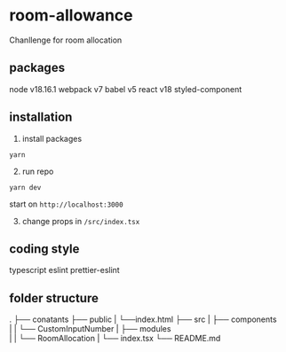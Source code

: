 # room-allowance
Chanllenge for room allocation

## packages
node v18.16.1
webpack v7
babel v5
react v18
styled-component

## installation
1. install packages
```
yarn
```
2. run repo

```
yarn dev
```
start on `http://localhost:3000`

3. change props in `/src/index.tsx`

## coding style
typescript
eslint
prettier-eslint

## folder structure

.
├── conatants
├── public
|     └──index.html
├── src
|     ├── components   
|     |     └── CustomInputNumber
|     ├── modules  
|     |     └── RoomAllocation
|     └── index.tsx 
└── README.md
